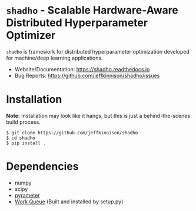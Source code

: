 # `shadho` - Scalable Hardware-Aware Distributed Hyperparameter Optimizer

`shadho` is framework for distributed hyperparameter optimization developed for
machine/deep learning applications.

- Website/Documentation: <https://shadho.readthedocs.io>
- Bug Reports: <https://github.com/jeffkinnison/shadho/issues>

# Installation

**Note:** Installation may look like it hangs, but this is just a behind-the-scenes
build process.

```
$ git clone https://github.com/jeffkinnison/shadho
$ cd shadho
$ pip install .
```

# Dependencies

- numpy
- scipy
- [pyrameter](https://github.com/jeffkinnison/pyrameter)
- [Work Queue](http://ccl.cse.nd.edu/software/workqueue/) (Built and installed by setup.py)
